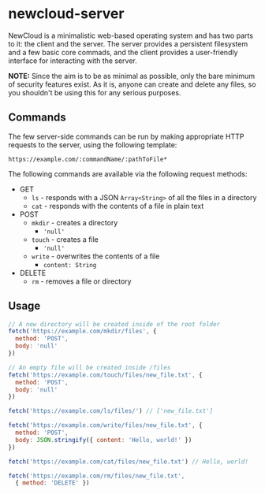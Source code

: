 # newcloud-server

NewCloud is a minimalistic web-based operating system and has two parts to it: the client and the server. The server provides a persistent filesystem and a few basic core commads, and the client provides a user-friendly interface for interacting with the server.

**NOTE:** Since the aim is to be as minimal as possible, only the bare minimum of security features exist. As it is, anyone can create and delete any files, so you shouldn't be using this for any serious purposes.

## Commands

The few server-side commands can be run by making appropriate HTTP requests to the server, using the following template:

```
https://example.com/:commandName/:pathToFile*
```

The following commands are available via the following request methods:

- GET
  - `ls` - responds with a JSON `Array<String>` of all the files in a directory
  - `cat` - responds with the contents of a file in plain text
- POST
  - `mkdir` - creates a directory
    - `'null'`
  - `touch` - creates a file
    - `'null'`
  - `write` - overwrites the contents of a file
    - `content: String`
- DELETE
  - `rm` - removes a file or directory

## Usage
```javascript
// A new directory will be created inside of the root folder
fetch('https://example.com/mkdir/files', {
  method: 'POST',
  body: 'null'
})

// An empty file will be created inside /files
fetch('https://example.com/touch/files/new_file.txt', {
  method: 'POST',
  body: 'null'
})

fetch('https://example.com/ls/files/') // ['new_file.txt']

fetch('https://example.com/write/files/new_file.txt', {
  method: 'POST',
  body: JSON.stringify({ content: 'Hello, world!' })
})

fetch('https://example.com/cat/files/new_file.txt') // Hello, world!

fetch('https://example.com/rm/files/new_file.txt',
  { method: 'DELETE' })
```